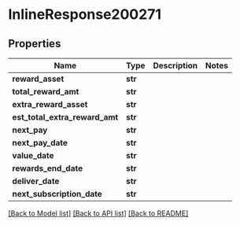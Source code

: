 # InlineResponse200271

## Properties
Name | Type | Description | Notes
------------ | ------------- | ------------- | -------------
**reward_asset** | **str** |  | 
**total_reward_amt** | **str** |  | 
**extra_reward_asset** | **str** |  | 
**est_total_extra_reward_amt** | **str** |  | 
**next_pay** | **str** |  | 
**next_pay_date** | **str** |  | 
**value_date** | **str** |  | 
**rewards_end_date** | **str** |  | 
**deliver_date** | **str** |  | 
**next_subscription_date** | **str** |  | 

[[Back to Model list]](../README.md#documentation-for-models) [[Back to API list]](../README.md#documentation-for-api-endpoints) [[Back to README]](../README.md)


